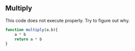 ## Multiply

This code does not execute properly. Try to figure out why.

```javascript
function multiply(a,b){
    a * b
    return a * b
}
```
